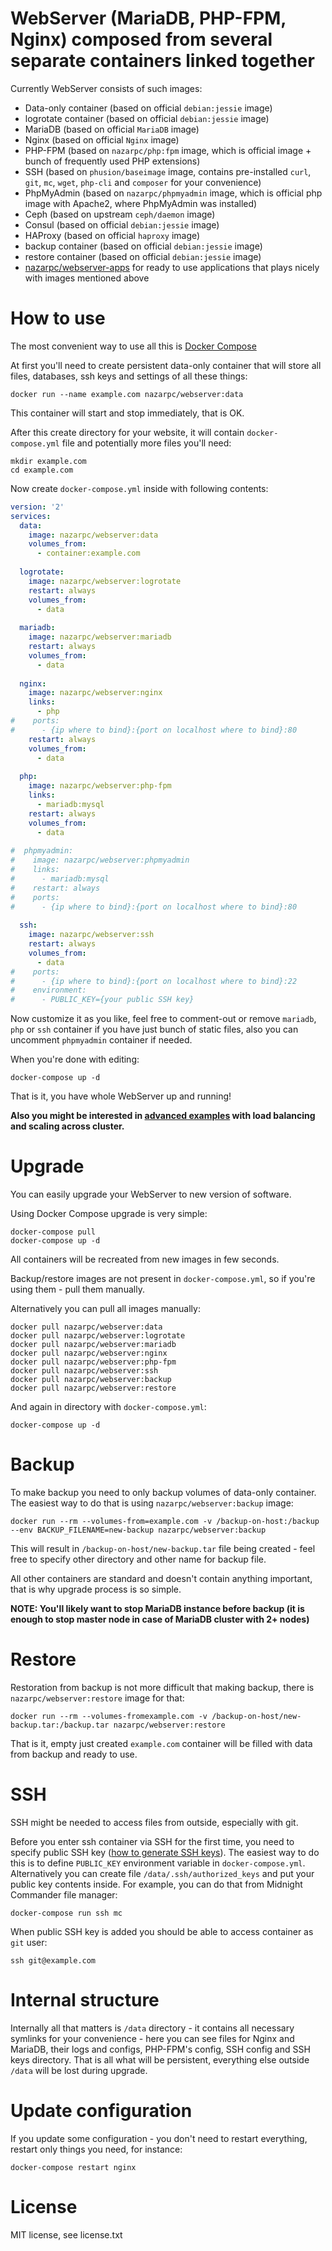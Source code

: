 # WebServer (MariaDB, PHP-FPM, Nginx) composed from several separate containers linked together
Currently WebServer consists of such images:
* Data-only container (based on official `debian:jessie` image)
* logrotate container (based on official `debian:jessie` image)
* MariaDB (based on official `MariaDB` image)
* Nginx (based on official `Nginx` image)
* PHP-FPM (based on `nazarpc/php:fpm` image, which is official image + bunch of frequently used PHP extensions)
* SSH (based on `phusion/baseimage` image, contains pre-installed `curl`, `git`, `mc`, `wget`, `php-cli` and `composer` for your convenience)
* PhpMyAdmin (based on `nazarpc/phpmyadmin` image, which is official php image with Apache2, where PhpMyAdmin was installed)
* Ceph (based on upstream `ceph/daemon` image)
* Consul (based on official `debian:jessie` image)
* HAProxy (based on official `haproxy` image)
* backup container (based on official `debian:jessie` image)
* restore container (based on official `debian:jessie` image)
* [nazarpc/webserver-apps](https://github.com/nazar-pc/docker-webserver-apps) for ready to use applications that plays nicely with images mentioned above

# How to use
The most convenient way to use all this is [Docker Compose](https://docs.docker.com/compose/)

At first you'll need to create persistent data-only container that will store all files, databases, ssh keys and settings of all these things:
```
docker run --name example.com nazarpc/webserver:data
```

This container will start and stop immediately, that is OK.

After this create directory for your website, it will contain `docker-compose.yml` file and potentially more files you'll need:
```
mkdir example.com
cd example.com
```

Now create `docker-compose.yml` inside with following contents:

```yml
version: '2'
services:
  data:
    image: nazarpc/webserver:data
    volumes_from:
      - container:example.com
  
  logrotate:
    image: nazarpc/webserver:logrotate
    restart: always
    volumes_from:
      - data
  
  mariadb:
    image: nazarpc/webserver:mariadb
    restart: always
    volumes_from:
      - data
  
  nginx:
    image: nazarpc/webserver:nginx
    links:
      - php
#    ports:
#      - {ip where to bind}:{port on localhost where to bind}:80
    restart: always
    volumes_from:
      - data
  
  php:
    image: nazarpc/webserver:php-fpm
    links:
      - mariadb:mysql
    restart: always
    volumes_from:
      - data
  
#  phpmyadmin:
#    image: nazarpc/webserver:phpmyadmin
#    links:
#      - mariadb:mysql
#    restart: always
#    ports:
#      - {ip where to bind}:{port on localhost where to bind}:80
  
  ssh:
    image: nazarpc/webserver:ssh
    restart: always
    volumes_from:
      - data
#    ports:
#      - {ip where to bind}:{port on localhost where to bind}:22
#    environment:
#      - PUBLIC_KEY={your public SSH key}
```

Now customize it as you like, feel free to comment-out or remove `mariadb`, `php` or `ssh` container if you have just bunch of static files, also you can uncomment `phpmyadmin` container if needed.

When you're done with editing:
```
docker-compose up -d
```

That is it, you have whole WebServer up and running!

**Also you might be interested in [advanced examples](docs/advanced.md) with load balancing and scaling across cluster.**

# Upgrade
You can easily upgrade your WebServer to new version of software.

Using Docker Compose upgrade is very simple:
```
docker-compose pull
docker-compose up -d
```
All containers will be recreated from new images in few seconds.

Backup/restore images are not present in `docker-compose.yml`, so if you're using them - pull them manually.

Alternatively you can pull all images manually:
```
docker pull nazarpc/webserver:data
docker pull nazarpc/webserver:logrotate
docker pull nazarpc/webserver:mariadb
docker pull nazarpc/webserver:nginx
docker pull nazarpc/webserver:php-fpm
docker pull nazarpc/webserver:ssh
docker pull nazarpc/webserver:backup
docker pull nazarpc/webserver:restore
```

And again in directory with `docker-compose.yml`:
```
docker-compose up -d
```

# Backup
To make backup you need to only backup volumes of data-only container. The easiest way to do that is using `nazarpc/webserver:backup` image:
```
docker run --rm --volumes-from=example.com -v /backup-on-host:/backup --env BACKUP_FILENAME=new-backup nazarpc/webserver:backup
```

This will result in `/backup-on-host/new-backup.tar` file being created - feel free to specify other directory and other name for backup file.

All other containers are standard and doesn't contain anything important, that is why upgrade process is so simple.

**NOTE: You'll likely want to stop MariaDB instance before backup (it is enough to stop master node in case of MariaDB cluster with 2+ nodes)**

# Restore
Restoration from backup is not more difficult that making backup, there is `nazarpc/webserver:restore` image for that:
```
docker run --rm --volumes-fromexample.com -v /backup-on-host/new-backup.tar:/backup.tar nazarpc/webserver:restore
```

That is it, empty just created `example.com` container will be filled with data from backup and ready to use.

# SSH
SSH might be needed to access files from outside, especially with git.

Before you enter ssh container via SSH for the first time, you need to specify public SSH key ([how to generate SSH keys](https://help.github.com/articles/generating-ssh-keys/#step-2-generate-a-new-ssh-key)).
The easiest way to do this is to define `PUBLIC_KEY` environment variable in `docker-compose.yml`.
Alternatively you can create file `/data/.ssh/authorized_keys` and put your public key contents inside.
For example, you can do that from Midnight Commander file manager:
```
docker-compose run ssh mc
```

When public SSH key is added you should be able to access container as `git` user:
```
ssh git@example.com
```

# Internal structure
Internally all that matters is `/data` directory - it contains all necessary symlinks for your convenience - here you can see files for Nginx and MariaDB, their logs and configs, PHP-FPM's config, SSH config and SSH keys directory.
That is all what will be persistent, everything else outside `/data` will be lost during upgrade.

# Update configuration
If you update some configuration - you don't need to restart everything, restart only things you need, for instance:
```
docker-compose restart nginx
```

# License
MIT license, see license.txt

